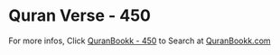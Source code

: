 # Quran Verse - 450 

For more infos, Click [QuranBookk - 450](https://www.quranbookk.com/quran/search?q=450) to Search at [QuranBookk.com](http://quranbookk.com/)